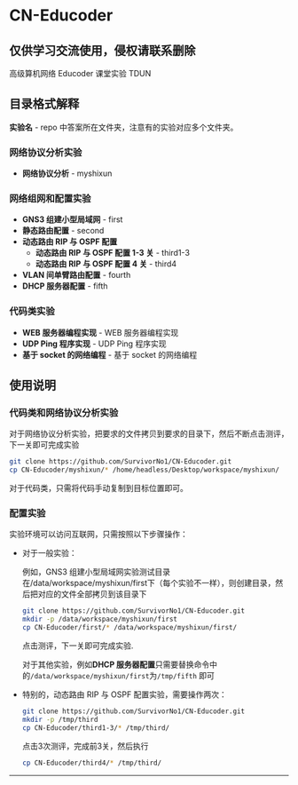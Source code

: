 # CN-Educoder
## **仅供学习交流使用，侵权请联系删除**

高级算机网络 Educoder 课堂实验 TDUN

## 目录格式解释

**实验名** - repo 中答案所在文件夹，注意有的实验对应多个文件夹。

### 网络协议分析实验

- **网络协议分析** - myshixun

### 网络组网和配置实验

- **GNS3 组建小型局域网** - first
- **静态路由配置** - second
- **动态路由 RIP 与 OSPF 配置**
  - **动态路由 RIP 与 OSPF 配置 1-3 关** - third1-3
  - **动态路由 RIP 与 OSPF 配置 4 关** - third4
- **VLAN 间单臂路由配置** - fourth
- **DHCP 服务器配置** - fifth

### 代码类实验

- **WEB 服务器编程实现** - WEB 服务器编程实现
- **UDP Ping 程序实现** - UDP Ping 程序实现
- **基于 socket 的网络编程** - 基于 socket 的网络编程

## 使用说明

### 代码类和网络协议分析实验
对于网络协议分析实验，把要求的文件拷贝到要求的目录下，然后不断点击测评，下一关即可完成实验
```bash
git clone https://github.com/SurvivorNo1/CN-Educoder.git
cp CN-Educoder/myshixun/* /home/headless/Desktop/workspace/myshixun/
```
对于代码类，只需将代码手动复制到目标位置即可。

### 配置实验

实验环境可以访问互联网，只需按照以下步骤操作：
  - 对于一般实验：

    例如，GNS3 组建小型局域网实验测试目录在/data/workspace/myshixun/first下（每个实验不一样），则创建目录，然后把对应的文件全部拷贝到该目录下
    ```bash
    git clone https://github.com/SurvivorNo1/CN-Educoder.git
    mkdir -p /data/workspace/myshixun/first
    cp CN-Educoder/first/* /data/workspace/myshixun/first/
    ```
    点击测评，下一关即可完成实验.
    
    对于其他实验，例如**DHCP 服务器配置**只需要替换命令中的`/data/workspace/myshixun/first`为`/tmp/fifth` 即可
  - 特别的，动态路由 RIP 与 OSPF 配置实验，需要操作两次：
    ```bash
    git clone https://github.com/SurvivorNo1/CN-Educoder.git
    mkdir -p /tmp/third
    cp CN-Educoder/third1-3/* /tmp/third/
    ```
    点击3次测评，完成前3关，然后执行
    ```bash
    cp CN-Educoder/third4/* /tmp/third/
    ```
---
